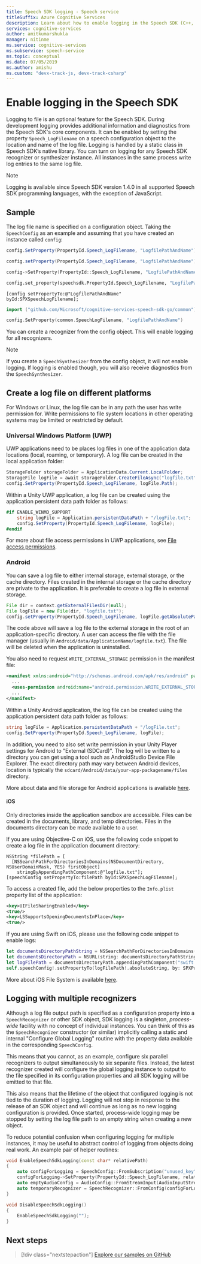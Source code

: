 ```yaml
---
title: Speech SDK logging - Speech service
titleSuffix: Azure Cognitive Services
description: Learn about how to enable logging in the Speech SDK (C++, C#, Python, Objective-C, Java).
services: cognitive-services
author: amitkumarshukla
manager: nitinme
ms.service: cognitive-services
ms.subservice: speech-service
ms.topic: conceptual
ms.date: 07/05/2019
ms.author: amishu
ms.custom: "devx-track-js, devx-track-csharp"
---
```


# Enable logging in the Speech SDK

Logging to file is an optional feature for the Speech SDK. During development logging provides additional information and diagnostics from the Speech SDK's core components. It can be enabled by setting the property `Speech_LogFilename` on a speech configuration object to the location and name of the log file. Logging is handled by a static class in Speech SDK’s native library. You can turn on logging for any Speech SDK recognizer or synthesizer instance. All instances in the same process write log entries to the same log file.

> [!NOTE]
> Logging is available since Speech SDK version 1.4.0 in all supported Speech SDK programming languages, with the exception of JavaScript.

## Sample

The log file name is specified on a configuration object. Taking the `SpeechConfig` as an example and assuming that you have created an instance called `config`:

```csharp
config.SetProperty(PropertyId.Speech_LogFilename, "LogfilePathAndName");
```

```java
config.setProperty(PropertyId.Speech_LogFilename, "LogfilePathAndName");
```

```C++
config->SetProperty(PropertyId::Speech_LogFilename, "LogfilePathAndName");
```

```Python
config.set_property(speechsdk.PropertyId.Speech_LogFilename, "LogfilePathAndName")
```

```objc
[config setPropertyTo:@"LogfilePathAndName" byId:SPXSpeechLogFilename];
```

```go
import ("github.com/Microsoft/cognitive-services-speech-sdk-go/common")

config.SetProperty(common.SpeechLogFilename, "LogfilePathAndName")
```

You can create a recognizer from the config object. This will enable logging for all recognizers.

> [!NOTE]
> If you create a `SpeechSynthesizer` from the config object, it will not enable logging. If logging is enabled though, you will also receive diagnostics from the `SpeechSynthesizer`.

## Create a log file on different platforms

For Windows or Linux, the log file can be in any path the user has write permission for. Write permissions to file system locations in other operating systems may be limited or restricted by default.

### Universal Windows Platform (UWP)

UWP applications need to be places log files in one of the application data locations (local, roaming, or temporary). A log file can be created in the local application folder:

```csharp
StorageFolder storageFolder = ApplicationData.Current.LocalFolder;
StorageFile logFile = await storageFolder.CreateFileAsync("logfile.txt", CreationCollisionOption.ReplaceExisting);
config.SetProperty(PropertyId.Speech_LogFilename, logFile.Path);
```

Within a Unity UWP application, a log file can be created using the application persistent data path folder as follows:

```csharp
#if ENABLE_WINMD_SUPPORT
    string logFile = Application.persistentDataPath + "/logFile.txt";
    config.SetProperty(PropertyId.Speech_LogFilename, logFile);
#endif
```
For more about file access permissions in UWP applications, see [File access permissions](/windows/uwp/files/file-access-permissions).

### Android

You can save a log file to either internal storage, external storage, or the cache directory. Files created in the internal storage or the cache directory are private to the application. It is preferable to create a log file in external storage.

```java
File dir = context.getExternalFilesDir(null);
File logFile = new File(dir, "logfile.txt");
config.setProperty(PropertyId.Speech_LogFilename, logFile.getAbsolutePath());
```

The code above will save a log file to the external storage in the root of an application-specific directory. A user can access the file with the file manager (usually in `Android/data/ApplicationName/logfile.txt`). The file will be deleted when the application is uninstalled.

You also need to request `WRITE_EXTERNAL_STORAGE` permission in the manifest file:

```xml
<manifest xmlns:android="http://schemas.android.com/apk/res/android" package="...">
  ...
  <uses-permission android:name="android.permission.WRITE_EXTERNAL_STORAGE" />
  ...
</manifest>
```

Within a Unity Android application, the log file can be created using the application persistent data path folder as follows:

```csharp
string logFile = Application.persistentDataPath + "/logFile.txt";
config.SetProperty(PropertyId.Speech_LogFilename, logFile);
```
In addition, you need to also set write permission in your Unity Player settings for Android to "External (SDCard)". The log will be written 
to a directory you can get using a tool such as AndroidStudio Device File Explorer. The exact directory path may vary between Android devices, 
location is typically the `sdcard/Android/data/your-app-packagename/files` directory.

More about data and file storage for Android applications is available [here](https://developer.android.com/guide/topics/data/data-storage.html).

#### iOS

Only directories inside the application sandbox are accessible. Files can be created in the documents, library, and temp directories. Files in the documents directory can be made available to a user. 

If you are using Objective-C on iOS, use the following code snippet to create a log file in the application document directory:

```objc
NSString *filePath = [
  [NSSearchPathForDirectoriesInDomains(NSDocumentDirectory, NSUserDomainMask, YES) firstObject]
    stringByAppendingPathComponent:@"logfile.txt"];
[speechConfig setPropertyTo:filePath byId:SPXSpeechLogFilename];
```

To access a created file, add the below properties to the `Info.plist` property list of the application:

```xml
<key>UIFileSharingEnabled</key>
<true/>
<key>LSSupportsOpeningDocumentsInPlace</key>
<true/>
```

If you are using Swift on iOS, please use the following code snippet to enable logs:
```swift
let documentsDirectoryPathString = NSSearchPathForDirectoriesInDomains(.documentDirectory, .userDomainMask, true).first!
let documentsDirectoryPath = NSURL(string: documentsDirectoryPathString)!
let logFilePath = documentsDirectoryPath.appendingPathComponent("swift.log")
self.speechConfig!.setPropertyTo(logFilePath!.absoluteString, by: SPXPropertyId.speechLogFilename)
```

More about iOS File System is available [here](https://developer.apple.com/library/archive/documentation/FileManagement/Conceptual/FileSystemProgrammingGuide/FileSystemOverview/FileSystemOverview.html).

## Logging with multiple recognizers

Although a log file output path is specified as a configuration property into a `SpeechRecognizer` or other SDK object, SDK logging is a singleton, *process-wide* facility with no concept of individual instances. You can think of this as the `SpeechRecognizer` constructor (or similar) implicitly calling a static and internal "Configure Global Logging" routine with the property data available in the corresponding `SpeechConfig`.

This means that you cannot, as an example, configure six parallel recognizers to output simultaneously to six separate files. Instead, the latest recognizer created will configure the global logging instance to output to the file specified in its configuration properties and all SDK logging will be emitted to that file.

This also means that the lifetime of the object that configured logging is not tied to the duration of logging. Logging will not stop in response to the release of an SDK object and will continue as long as no new logging configuration is provided. Once started, process-wide logging may be stopped by setting the log file path to an empty string when creating a new object.

To reduce potential confusion when configuring logging for multiple instances, it may be useful to abstract control of logging from objects doing real work. An example pair of helper routines:

```cpp
void EnableSpeechSdkLogging(const char* relativePath)
{
	auto configForLogging = SpeechConfig::FromSubscription("unused_key", "unused_region");
	configForLogging->SetProperty(PropertyId::Speech_LogFilename, relativePath);
	auto emptyAudioConfig = AudioConfig::FromStreamInput(AudioInputStream::CreatePushStream());
	auto temporaryRecognizer = SpeechRecognizer::FromConfig(configForLogging, emptyAudioConfig);
}

void DisableSpeechSdkLogging()
{
	EnableSpeechSdkLogging("");
}
```

## Next steps

> [!div class="nextstepaction"]
> [Explore our samples on GitHub](https://aka.ms/csspeech/samples)
